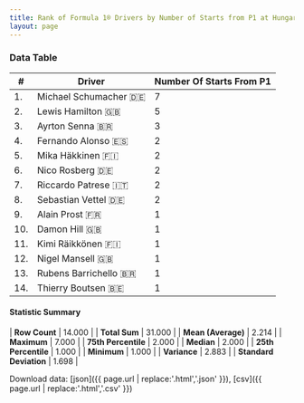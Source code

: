 ```yaml
---
title: Rank of Formula 1® Drivers by Number of Starts from P1 at Hungaroring
layout: page
---
```


<canvas id="chart" width="400" height="180"></canvas>
<script>
var data = {
    "datasets": [
        {
            "backgroundColor": [
                "#f3a935",
                "#f3a935",
                "#f3a935",
                "#f3a935",
                "#f3a935",
                "#f3a935",
                "#f3a935",
                "#f3a935",
                "#f3a935",
                "#f3a935",
                "#f3a935",
                "#f3a935",
                "#f3a935",
                "#f3a935"
            ],
            "borderColor": [
                "#f68639",
                "#f68639",
                "#f68639",
                "#f68639",
                "#f68639",
                "#f68639",
                "#f68639",
                "#f68639",
                "#f68639",
                "#f68639",
                "#f68639",
                "#f68639",
                "#f68639",
                "#f68639"
            ],
            "borderWidth": 1,
            "data": [
                7.0,
                5.0,
                3.0,
                2.0,
                2.0,
                2.0,
                2.0,
                2.0,
                1.0,
                1.0,
                1.0,
                1.0,
                1.0,
                1.0
            ],
            "label": "Number Of Starts From P1"
        }
    ],
    "labels": [
        "Michael Schumacher",
        "Lewis Hamilton",
        "Ayrton Senna",
        "Fernando Alonso",
        "Mika Häkkinen",
        "Nico Rosberg",
        "Riccardo Patrese",
        "Sebastian Vettel",
        "Alain Prost",
        "Damon Hill",
        "Kimi Räikkönen",
        "Nigel Mansell",
        "Rubens Barrichello",
        "Thierry Boutsen"
    ]
};
var options = {
  legend: {
    display: false
  },
  scales: {
    xAxes: [{
      ticks: {
        beginAtZero: true,
        maxRotation: 180,
        display: window.innerWidth > 800
      }
    }],
    yAxes: [{
      ticks: {
        beginAtZero: true
      }
    }]
  },
  onResize: function(chart, size) {
    chart.options.scales.xAxes[0].ticks.display = size.width > 800;
  }
};
var chart = new Chart("chart", {
    data: data,
    type: 'bar',
    options: options
});
</script>



### Data Table

| # | Driver | Number Of Starts From P1 |
|--|--|--|
| 1. | Michael Schumacher 🇩🇪 | 7 |
| 2. | Lewis Hamilton 🇬🇧 | 5 |
| 3. | Ayrton Senna 🇧🇷 | 3 |
| 4. | Fernando Alonso 🇪🇸 | 2 |
| 5. | Mika Häkkinen 🇫🇮 | 2 |
| 6. | Nico Rosberg 🇩🇪 | 2 |
| 7. | Riccardo Patrese 🇮🇹 | 2 |
| 8. | Sebastian Vettel 🇩🇪 | 2 |
| 9. | Alain Prost 🇫🇷 | 1 |
| 10. | Damon Hill 🇬🇧 | 1 |
| 11. | Kimi Räikkönen 🇫🇮 | 1 |
| 12. | Nigel Mansell 🇬🇧 | 1 |
| 13. | Rubens Barrichello 🇧🇷 | 1 |
| 14. | Thierry Boutsen 🇧🇪 | 1 |

#### Statistic Summary

| **Row Count** | 14.000 |
| **Total Sum** | 31.000 |
| **Mean (Average)** | 2.214 |
| **Maximum** | 7.000 |
| **75th Percentile** | 2.000 |
| **Median** | 2.000 |
| **25th Percentile** | 1.000 |
| **Minimum** | 1.000 |
| **Variance** | 2.883 |
| **Standard Deviation** | 1.698 |

Download data: [json]({{ page.url | replace:'.html','.json' }}), [csv]({{ page.url | replace:'.html','.csv' }})
